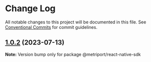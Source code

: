 # Change Log

All notable changes to this project will be documented in this file.
See [Conventional Commits](https://conventionalcommits.org) for commit guidelines.

## [1.0.2](https://github.com/metriport/metriport/compare/@metriport/react-native-sdk@1.0.1...@metriport/react-native-sdk@1.0.2) (2023-07-13)

**Note:** Version bump only for package @metriport/react-native-sdk
